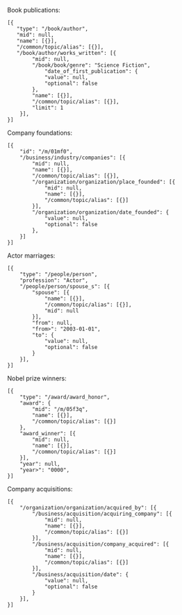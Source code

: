 Book publications:

	[{
	   "type": "/book/author",
	   "mid": null,
	   "name": [{}],
	   "/common/topic/alias": [{}],
	   "/book/author/works_written": [{
  	   		"mid": null,
	   		"/book/book/genre": "Science Fiction",
 	   			"date_of_first_publication": {
  	      		"value": null,
	      		"optional": false
 	   		},
	   		"name": [{}],
 	   		"/common/topic/alias": [{}],
	   		"limit": 1
	  	}],
	}]

Company foundations:

	[{
		"id": "/m/01mf0",
		"/business/industry/companies": [{
			"mid": null,
			"name": [{}],
			"/common/topic/alias": [{}],
	    	"/organization/organization/place_founded": [{
	    		"mid": null,
	      		"name": [{}],
 	      		"/common/topic/alias": [{}]
	    	}],
	    	"/organization/organization/date_founded": {
	      		"value": null,
	      		"optional": false
	    	},
	  	}]
	}]

Actor marriages:

	[{
		"type": "/people/person",
		"profession": "Actor",
		"/people/person/spouse_s": [{
			"spouse": [{
				"name": [{}],
				"/common/topic/alias": [{}],
				"mid": null
    		}],
    		"from": null,
    		"from>": "2003-01-01",
    		"to": {
      			"value": null,
      			"optional": false
    		}
  		}],
	}]

Nobel prize winners:
	
	[{
		"type": "/award/award_honor",
		"award": {
			"mid": "/m/05f3q",
			"name": [{}],
			"/common/topic/alias": [{}]
		},
		"award_winner": [{
			"mid": null,
			"name": [{}],
			"/common/topic/alias": [{}]
  		}],
  		"year": null,
  		"year>": "0000",
	}]

Company acquisitions:

	[{
		"/organization/organization/acquired_by": [{
			"/business/acquisition/acquiring_company": [{
				"mid": null,
      			"name": [{}],
				"/common/topic/alias": [{}]
    		}],
    		"/business/acquisition/company_acquired": [{
				"mid": null,
				"name": [{}],
				"/common/topic/alias": [{}]
			}],
    		"/business/acquisition/date": {
				"value": null,
				"optional": false
			}
		}],
	}]